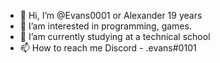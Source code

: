 - 👋 Hi, I’m @Evans0001 or Alexander 19 years
- 👀 I’am interested in programming, games.
- 🌱 I’am currently studying at a technical school
- 📫 How to reach me Discord - .evans#0101

<!---
Evans0001/Evans0001 is a ✨ special ✨ repository because its `README.md` (this file) appears on your GitHub profile.
You can click the Preview link to take a look at your changes.
--->
